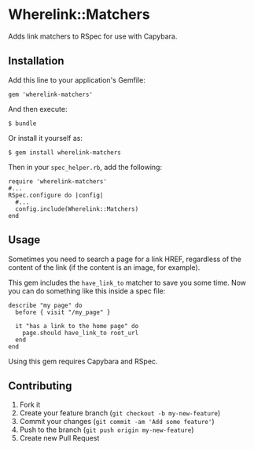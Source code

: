# Wherelink::Matchers

Adds link matchers to RSpec for use with Capybara.

## Installation

Add this line to your application's Gemfile:

    gem 'wherelink-matchers'

And then execute:

    $ bundle

Or install it yourself as:

    $ gem install wherelink-matchers

Then in your `spec_helper.rb`, add the following:

    require 'wherelink-matchers'
    #...
    RSpec.configure do |config|
      #...
      config.include(Wherelink::Matchers)
    end

## Usage

Sometimes you need to search a page for a link HREF, regardless of the content
of the link (if the content is an image, for example). 

This gem includes the `have_link_to` matcher to save you some time. Now you can
do something like this inside a spec file:

    describe "my page" do
      before { visit "/my_page" }

      it "has a link to the home page" do
        page.should have_link_to root_url
      end
    end

Using this gem requires Capybara and RSpec.

## Contributing

1. Fork it
2. Create your feature branch (`git checkout -b my-new-feature`)
3. Commit your changes (`git commit -am 'Add some feature'`)
4. Push to the branch (`git push origin my-new-feature`)
5. Create new Pull Request
